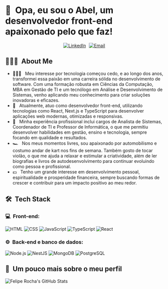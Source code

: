 <h1>👋 &nbsp;Opa, eu sou o Abel, um desenvolvedor front-end apaixonado pelo que faz!</h1>

<p align="center" style="display: flex; justify-content: center; gap: 10px; align-items: center;">
  <a href="https://www.linkedin.com/in/abel-sena">
    <img src="https://img.shields.io/badge/-Abel%20Sena%20-blue?style=flat-square&logo=Linkedin&logoColor=white" alt="LinkedIn">
  </a>
  <a href="mailto:abelsena1@hotmail.com">
    <img src="" alt="Email">
  </a>
</p>

<h2> 👨🏻‍💻 &nbsp;About Me </h2>

- 👨🏻‍💻 &nbsp; Meu interesse por tecnologia começou cedo, e ao longo dos anos, transformei essa paixão em uma carreira sólida no desenvolvimento de software. Com uma formação robusta em Ciências da Computação, MBA em Gestão de TI e um tecnólogo em Análise e Desenvolvimento de Sistemas, venho aplicando meu conhecimento para criar soluções inovadoras e eficazes.
- 💚 &nbsp; Atualmente, atuo como desenvolvedor front-end, utilizando tecnologias como React, Next.js e TypeScript para desenvolver aplicações web modernas, otimizadas e responsivas.
- 🚀 &nbsp; Minha experiência profissional inclui cargos de Analista de Sistemas, Coordenador de TI e Professor de Informática, o que me permitiu desenvolver habilidades em gestão, ensino e tecnologia, sempre focando em qualidade e resultados.
- 🏎 &nbsp; Nos meus momentos livres, sou apaixonado por automobilismo e costumo andar de kart nos fins de semana. Também gosto de tocar violão, o que me ajuda a relaxar e estimular a criatividade, além de ler biografias e livros de autodesenvolvimento para continuar evoluindo como pessoa e profissional.
- 💵 &nbsp; Tenho um grande interesse em desenvolvimento pessoal, espiritualidade e prosperidade financeira, sempre buscando formas de crescer e contribuir para um impacto positivo ao meu redor.

<h2> 🛠 &nbsp;Tech Stack</h2>
<h3>💻 &nbsp;Front-end:</h3>

![HTML](https://img.shields.io/badge/-HTML-333333?style=flat&logo=HTML5)
![CSS](https://img.shields.io/badge/-CSS-333333?style=flat&logo=CSS3&logoColor=1572B6)
![JavaScript](https://img.shields.io/badge/-JavaScript-333333?style=flat&logo=javascript)
![TypeScript](https://img.shields.io/badge/-TypeScript-333333?style=flat&logo=typescript&logoColor=2D79C7)
![React](https://img.shields.io/badge/-React-333333?style=flat&logo=react)

<h3>⚙️ &nbsp;Back-end e banco de dados:</h3>

![Node.js](https://img.shields.io/badge/-Node.js-333333?style=flat&logo=node.js)
![NestJS](https://img.shields.io/badge/-NestJS-333333?style=flat&logo=nestjs&logoColor=E535AB)
![MongoDB](https://img.shields.io/badge/-MongoDB-333333?style=flat&logo=mongodb)
![PostgreSQL](https://img.shields.io/badge/-PostgreSQL-333333?style=flat&logo=postgresql)

<h2>🚀 &nbsp;Um pouco mais sobre o meu perfil</h2>

![Felipe Rocha's GitHub Stats](https://github-readme-stats.vercel.app/api?username=felipemotarocha&show_icons=true&theme=dracula)
